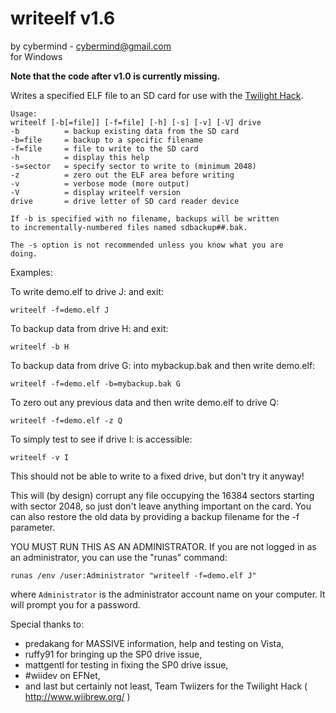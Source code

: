 # writeelf v1.6
by cybermind - cybermind@gmail.com  
for Windows  

**Note that the code after v1.0 is currently missing.**

Writes a specified ELF file to an SD card for use with the [Twilight Hack](http://wiibrew.org/index.php?title=Twilight_Hack).

    Usage:
    writeelf [-b[=file]] [-f=file] [-h] [-s] [-v] [-V] drive
    -b          = backup existing data from the SD card
    -b=file     = backup to a specific filename
    -f=file     = file to write to the SD card
    -h          = display this help
    -s=sector   = specify sector to write to (minimum 2048)
    -z          = zero out the ELF area before writing
    -v          = verbose mode (more output)
    -V          = display writeelf version    
    drive       = drive letter of SD card reader device
    
    If -b is specified with no filename, backups will be written
    to incrementally-numbered files named sdbackup##.bak.
    
    The -s option is not recommended unless you know what you are
    doing.


Examples:

To write demo.elf to drive J: and exit:  

    writeelf -f=demo.elf J

To backup data from drive H: and exit:  

    writeelf -b H

To backup data from drive G: into mybackup.bak and then write demo.elf:  

    writeelf -f=demo.elf -b=mybackup.bak G
    
To zero out any previous data and then write demo.elf to drive Q:  

    writeelf -f=demo.elf -z Q

To simply test to see if drive I: is accessible:  

    writeelf -v I
    

This should not be able to write to a fixed drive, but don't try it anyway!

This will (by design) corrupt any file occupying the 16384 sectors starting with sector 2048, so just don't leave anything important on the card. You can also restore the old data by providing a backup filename for the -f parameter.

YOU MUST RUN THIS AS AN ADMINISTRATOR. If you are not logged in as an administrator, you can use the "runas" command:

    runas /env /user:Administrator "writeelf -f=demo.elf J"
    
where `Administrator` is the administrator account name on your computer. It will prompt you for a password.



Special thanks to:
 * predakang for MASSIVE information, help and testing on Vista,
 * ruffy91 for bringing up the SP0 drive issue,
 * mattgentl for testing in fixing the SP0 drive issue,
 * #wiidev on EFNet,
 * and last but certainly not least, Team Twiizers for the Twilight Hack ( http://www.wiibrew.org/ )
